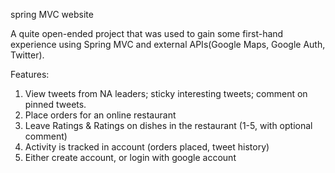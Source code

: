 spring MVC website

A quite open-ended project that was used to gain some first-hand experience using Spring MVC and
external APIs(Google Maps, Google Auth, Twitter). 

Features:
1. View tweets from NA leaders; sticky interesting tweets; comment on pinned tweets.
2. Place orders for an online restaurant
3. Leave Ratings & Ratings on dishes in the restaurant (1-5, with optional comment)
4. Activity is tracked in account (orders placed, tweet history)
5. Either create account, or login with google account
